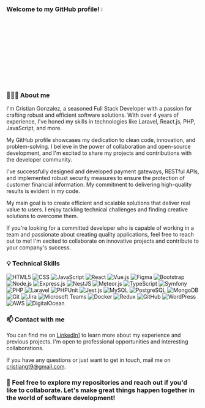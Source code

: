 ### Welcome to my GitHub profile! <a href="https://www.linkedin.com/in/cristiangt9/"><img src="https://media.giphy.com/media/hvRJCLFzcasrR4ia7z/giphy.gif" width="5%"></a>

### 👨🏻‍💻 About me

I'm Cristian Gonzalez, a seasoned Full Stack Developer with a passion for crafting robust and efficient software solutions. With over 4 years of experience, I've honed my skills in technologies like Laravel, React.js, PHP, JavaScript, and more.

My GitHub profile showcases my dedication to clean code, innovation, and problem-solving. I believe in the power of collaboration and open-source development, and I'm excited to share my projects and contributions with the developer community.

I've successfully designed and developed payment gateways, RESTful APIs, and implemented robust security measures to ensure the protection of customer financial information. My commitment to delivering high-quality results is evident in my code.

My main goal is to create efficient and scalable solutions that deliver real value to users. I enjoy tackling technical challenges and finding creative solutions to overcome them.

If you're looking for a committed developer who is capable of working in a team and passionate about creating quality applications, feel free to reach out to me! I'm excited to collaborate on innovative projects and contribute to your company's success.

### 💡 Technical Skills

<p>
  <img alt="HTML5" src="https://img.shields.io/badge/-HTML5-E34F26?style=flat-square&logo=html5&logoColor=white" />
  <img alt="CSS" src="https://img.shields.io/badge/-CSS-1572B6?style=flat-square&logo=css3&logoColor=white" />
  <img alt="JavaScript" src="https://img.shields.io/badge/-JavaScript-F7DF1E?style=flat-square&logo=javascript&logoColor=black" />
  <img alt="React" src="https://img.shields.io/badge/-React-61DAFB?style=flat-square&logo=react&logoColor=black" />
  <img alt="Vue.js" src="https://img.shields.io/badge/-Vue.js-4FC08D?style=flat-square&logo=vue.js&logoColor=white" />
  <img alt="Figma" src="https://img.shields.io/badge/-Figma-F24E1E?style=flat-square&logo=figma&logoColor=white" />
  <img alt="Bootstrap" src="https://img.shields.io/badge/-Bootstrap-7952B3?style=flat-square&logo=bootstrap&logoColor=white" />
  <img alt="Node.js" src="https://img.shields.io/badge/-Node.js-339933?style=flat-square&logo=node.js&logoColor=white" />
  <img alt="Express.js" src="https://img.shields.io/badge/-Express.js-000000?style=flat-square&logo=express&logoColor=white" />
  <img alt="NestJS" src="https://img.shields.io/badge/-NestJS-E0234E?style=flat-square&logo=nestjs&logoColor=white" />
  <img alt="Meteor.js" src="https://img.shields.io/badge/-Meteor.js-DD0031?style=flat-square&logo=meteor&logoColor=white" />
  <img alt="TypeScript" src="https://img.shields.io/badge/-TypeScript-007ACC?style=flat-square&logo=typescript&logoColor=white" />
  <img alt="Symfony" src="https://img.shields.io/badge/-Symfony-000000?style=flat-square&logo=symfony&logoColor=white" />
  <img alt="PHP" src="https://img.shields.io/badge/-PHP-777BB4?style=flat-square&logo=php&logoColor=white" />
  <img alt="Laravel" src="https://img.shields.io/badge/-Laravel-FF2D20?style=flat-square&logo=laravel&logoColor=white" />
  <img alt="PHPUnit" src="https://img.shields.io/badge/-PHPUnit-9333EA?style=flat-square&logo=phpunit&logoColor=white" />
  <img alt="Jest.js" src="https://img.shields.io/badge/-Jest.js-C21325?style=flat-square&logo=jest&logoColor=white" />
  <img alt="MySQL" src="https://img.shields.io/badge/-MySQL-4479A1?style=flat-square&logo=mysql&logoColor=white" />
  <img alt="PostgreSQL" src="https://img.shields.io/badge/-PostgreSQL-336791?style=flat-square&logo=postgresql&logoColor=white" />
  <img alt="MongoDB" src="https://img.shields.io/badge/-MongoDB-47A248?style=flat-square&logo=mongodb&logoColor=white" />
  <img alt="Git" src="https://img.shields.io/badge/-Git-F05032?style=flat-square&logo=git&logoColor=white" />
  <img alt="Jira" src="https://img.shields.io/badge/-Jira-0052CC?style=flat-square&logo=jira&logoColor=white" />
  <img alt="Microsoft Teams" src="https://img.shields.io/badge/-Microsoft%20Teams-6264A7?style=flat-square&logo=microsoft-teams&logoColor=white" />
  <img alt="Docker" src="https://img.shields.io/badge/-Docker-2496ED?style=flat-square&logo=docker&logoColor=white" />
  <img alt="Redux" src="https://img.shields.io/badge/-Redux-764ABC?style=flat-square&logo=redux&logoColor=white" />
  <img alt="GitHub" src="https://img.shields.io/badge/-GitHub-181717?style=flat-square&logo=github&logoColor=white" />
  <img alt="WordPress" src="https://img.shields.io/badge/-WordPress-21759B?style=flat-square&logo=wordpress&logoColor=white" />
  <img alt="AWS" src="https://img.shields.io/badge/-Amazon%20AWS-232F3E?style=flat-square&logo=amazon-aws&logoColor=white" />
  <img alt="DigitalOcean" src="https://img.shields.io/badge/-DigitalOcean-0080FF?style=flat-square&logo=digitalocean&logoColor=white" />
</p>

### 📫 Contact with me

You can find me on [LinkedIn](https://www.linkedin.com/in/cristian-gonzalez-torres/)] to learn more about my experience and previous projects. I'm open to professional opportunities and interesting collaborations.

If you have any questions or just want to get in touch, mail me on cristiangt9@gmail.com.

### 🚀 Feel free to explore my repositories and reach out if you'd like to collaborate. Let's make great things happen together in the world of software development!
